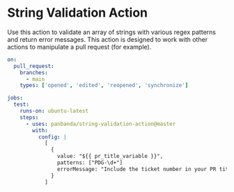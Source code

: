 # String Validation Action

Use this action to validate an array of strings with various regex patterns and return error messages.  This action is designed to work with other actions to manipulate a pull request (for example).

```yaml
on:
  pull_request:
    branches:
      - main
    types: ['opened', 'edited', 'reopened', 'synchronize']

jobs:
  test:
    runs-on: ubuntu-latest
    steps:
      - uses: panbanda/string-validation-action@master
        with:
          config: |
            [
              {
                value: "${{ pr_title_variable }}",
                patterns: ["PDG-\d+"]
                errorMessage: "Include the ticket number in your PR title"
              }
            ]
```
